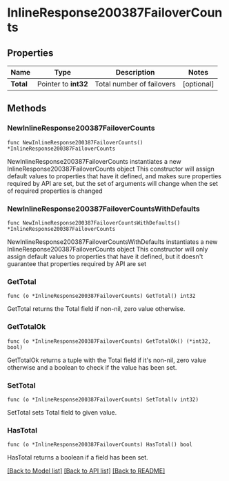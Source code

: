 # InlineResponse200387FailoverCounts

## Properties

Name | Type | Description | Notes
------------ | ------------- | ------------- | -------------
**Total** | Pointer to **int32** | Total number of failovers | [optional] 

## Methods

### NewInlineResponse200387FailoverCounts

`func NewInlineResponse200387FailoverCounts() *InlineResponse200387FailoverCounts`

NewInlineResponse200387FailoverCounts instantiates a new InlineResponse200387FailoverCounts object
This constructor will assign default values to properties that have it defined,
and makes sure properties required by API are set, but the set of arguments
will change when the set of required properties is changed

### NewInlineResponse200387FailoverCountsWithDefaults

`func NewInlineResponse200387FailoverCountsWithDefaults() *InlineResponse200387FailoverCounts`

NewInlineResponse200387FailoverCountsWithDefaults instantiates a new InlineResponse200387FailoverCounts object
This constructor will only assign default values to properties that have it defined,
but it doesn't guarantee that properties required by API are set

### GetTotal

`func (o *InlineResponse200387FailoverCounts) GetTotal() int32`

GetTotal returns the Total field if non-nil, zero value otherwise.

### GetTotalOk

`func (o *InlineResponse200387FailoverCounts) GetTotalOk() (*int32, bool)`

GetTotalOk returns a tuple with the Total field if it's non-nil, zero value otherwise
and a boolean to check if the value has been set.

### SetTotal

`func (o *InlineResponse200387FailoverCounts) SetTotal(v int32)`

SetTotal sets Total field to given value.

### HasTotal

`func (o *InlineResponse200387FailoverCounts) HasTotal() bool`

HasTotal returns a boolean if a field has been set.


[[Back to Model list]](../README.md#documentation-for-models) [[Back to API list]](../README.md#documentation-for-api-endpoints) [[Back to README]](../README.md)


